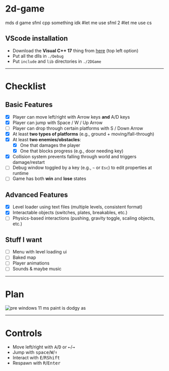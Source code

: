 # 2d-game
mds d game sfml cpp something idk #let me use sfml 2 #let me use cs

## VScode installation
- Download the **Visual C++ 17** thing from [here](https://www.sfml-dev.org/download/sfml/3.0.0/#windows) (top left option)
- Put all the dlls in `./Debug`
- Put `include` and `lib` directories in `./2DGame`

---

# Checklist
## Basic Features
- [x] Player can move left/right with Arrow keys **and** A/D keys
- [x] Player can jump with Space / W / Up Arrow
- [ ] Player can drop through certain platforms with S / Down Arrow
- [x] At least **two types of platforms** (e.g., ground + moving/fall-through)
- [x] At least **two enemies/obstacles**:
  - [x] One that damages the player
  - [x] One that blocks progress (e.g., door needing key)  
- [x] Collision system prevents falling through world and triggers damage/restart
- [ ] Debug window toggled by a key (e.g., `~` or `Esc`) to edit properties at runtime
- [ ] Game has both **win** and **lose** states

## Advanced Features
- [x] Level loader using text files (multiple levels, consistent format)
- [x] Interactable objects (switches, plates, breakables, etc.)
- [ ] Physics-based interactions (pushing, gravity toggle, scaling objects, etc.)

## Stuff I want
- [ ] Menu with level loading ui
- [ ] Baked map
- [ ] Player animations
- [ ] Sounds & maybe music

---

# Plan
![pre windows 11 ms paint is dodgy as](https://i.imgur.com/HUFavIZ.png)

---

# Controls
- Move left/right with <kbd>A</kbd>/<kbd>D</kbd> or <kbd>←</kbd>/<kbd>→</kbd>
- Jump with <kbd>space</kbd>/<kbd>W</kbd>/<kbd>↑</kbd>
- Interact with <kbd>E</kbd>/<kbd>RShift</kbd>
- Respawn with <kbd>R</kbd>/<kbd>Enter</kbd>